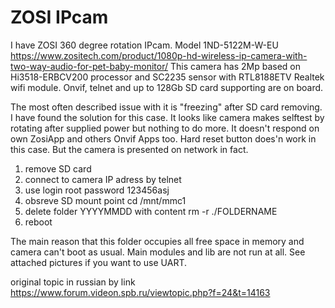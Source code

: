 # ZOSI IPcam
I have ZOSI 360 degree rotation IPcam. Model 1ND-5122M-W-EU https://www.zositech.com/product/1080p-hd-wireless-ip-camera-with-two-way-audio-for-pet-baby-monitor/
This camera has 2Mp based on Hi3518-ERBCV200 processor and SC2235 sensor with RTL8188ETV Realtek wifi module. Onvif, telnet and up to 128Gb SD card supporting are on board.

The most often described issue with it is "freezing" after SD card removing. I have found the solution for this case. It looks like camera makes selftest by rotating after supplied power but nothing to do more. It doesn't respond on own ZosiApp and others Onvif Apps too. Hard reset button does'n work in this case. But the camera is presented on network in fact.

1. remove SD card
2. connect to camera IP adress by telnet
3. use login root password 123456asj
4. obsreve SD mount point cd /mnt/mmc1
5. delete folder YYYYMMDD with content rm -r ./FOLDERNAME
6. reboot

The main reason that this folder occupies all free space in memory and camera can't boot as usual. Main modules and lib are not run at all.
See attached pictures if you want to use UART.

original topic in russian by link https://www.forum.videon.spb.ru/viewtopic.php?f=24&t=14163

